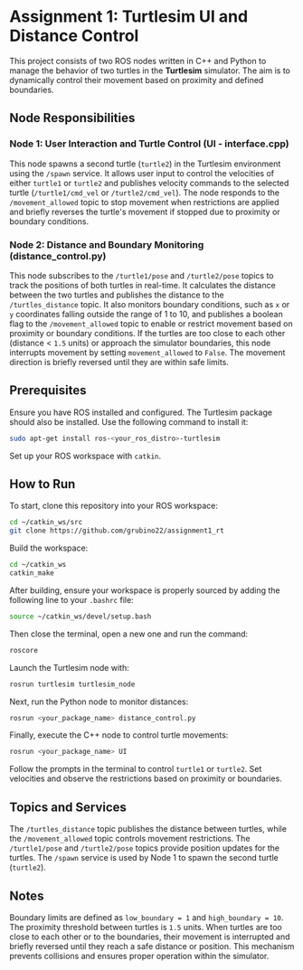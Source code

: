 # Assignment 1: Turtlesim UI and Distance Control

This project consists of two ROS nodes written in C++ and Python to manage the behavior of two turtles in the **Turtlesim** simulator. The aim is to dynamically control their movement based on proximity and defined boundaries.

## Node Responsibilities

### Node 1: User Interaction and Turtle Control (UI - interface.cpp)

This node spawns a second turtle (`turtle2`) in the Turtlesim environment using the `/spawn` service. It allows user input to control the velocities of either `turtle1` or `turtle2` and publishes velocity commands to the selected turtle (`/turtle1/cmd_vel` or `/turtle2/cmd_vel`). The node responds to the `/movement_allowed` topic to stop movement when restrictions are applied and briefly reverses the turtle's movement if stopped due to proximity or boundary conditions.

### Node 2: Distance and Boundary Monitoring (distance_control.py)

This node subscribes to the `/turtle1/pose` and `/turtle2/pose` topics to track the positions of both turtles in real-time. It calculates the distance between the two turtles and publishes the distance to the `/turtles_distance` topic. It also monitors boundary conditions, such as `x` or `y` coordinates falling outside the range of 1 to 10, and publishes a boolean flag to the `/movement_allowed` topic to enable or restrict movement based on proximity or boundary conditions. If the turtles are too close to each other (distance < `1.5` units) or approach the simulator boundaries, this node interrupts movement by setting `movement_allowed` to `False`. The movement direction is briefly reversed until they are within safe limits.

## Prerequisites

Ensure you have ROS installed and configured. The Turtlesim package should also be installed. Use the following command to install it:
```bash
sudo apt-get install ros-<your_ros_distro>-turtlesim
```
Set up your ROS workspace with `catkin`.

## How to Run

To start, clone this repository into your ROS workspace:
```bash
cd ~/catkin_ws/src
git clone https://github.com/grubino22/assignment1_rt
```

Build the workspace:
```bash
cd ~/catkin_ws
catkin_make
```

After building, ensure your workspace is properly sourced by adding the following line to your `.bashrc` file:
```bash
source ~/catkin_ws/devel/setup.bash
```

Then close the terminal, open a new one and run the command:
```bash
roscore
```

Launch the Turtlesim node with:
```bash
rosrun turtlesim turtlesim_node
```

Next, run the Python node to monitor distances:
```bash
rosrun <your_package_name> distance_control.py
```

Finally, execute the C++ node to control turtle movements:
```bash
rosrun <your_package_name> UI
```

Follow the prompts in the terminal to control `turtle1` or `turtle2`. Set velocities and observe the restrictions based on proximity or boundaries.

## Topics and Services

The `/turtles_distance` topic publishes the distance between turtles, while the `/movement_allowed` topic controls movement restrictions. The `/turtle1/pose` and `/turtle2/pose` topics provide position updates for the turtles. The `/spawn` service is used by Node 1 to spawn the second turtle (`turtle2`).

## Notes

Boundary limits are defined as `low_boundary = 1` and `high_boundary = 10`. The proximity threshold between turtles is `1.5` units. When turtles are too close to each other or to the boundaries, their movement is interrupted and briefly reversed until they reach a safe distance or position. This mechanism prevents collisions and ensures proper operation within the simulator.


